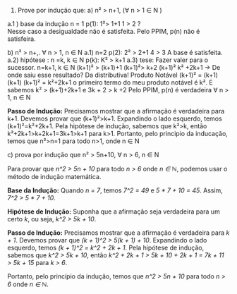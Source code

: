 1) Prove por indução que:
a) n² > n+1, ($\forall$ n > 1 $\in$ N )

a.1 ) base da indução n = 1
		p(1): 1²> 1+1
		1 > 2 ?  
Nesse caso a desigualdade não é satisfeita. Pelo PPIM, p(n) não é satisfeira.

b) n² > n+,. $\forall$ n > 1, n $\in$ N
	a.1) n=2
	p(2): 2² > 2+1
	4 > 3
	A base é satisfeita.
	a.2) hipótese : n =k, k $\in$ N
	p(k): K² > k+1
	a.3) tese: Fazer valer para o sucessor. n=k+1, k $\in$ N
	(k+1)² > (k+1)+1
	(k+1)²> k+2
	(k+1)²
	k² +2k+1 -> De onde saiu esse resultado? Da distributiva! Produto Notável (k+1)² = (k+1)(k+1)
	(k+1)² = k²+2k+1 
	o primeiro termo do meu produto notável é k². E sabemos k² > (k+1)+2k+1
	e 3k + 2 > k +2
	Pelo PPIM, p(n) é verdadeira $\forall$ n > 1, n $\in$ N
	

**Passo de Indução:** Precisamos mostrar que a afirmação é verdadeira para k+1. Devemos provar que (k+1)²>k+1.
Expandindo o lado esquerdo, temos (k+1)²=k²+2k+1.
Pela hipótese de indução, sabemos que k²>k, então k²+2k+1>k+2k+1=3k+1>k+1 para k>1. Portanto, pelo principio da inducação, temos que n²>n=1 para todo n>1, onde n $\in$ N 

c) prova por indução que n² > 5n+10, $\forall$ n  > 6, n $\in$ N

Para provar que *n^2 > 5n + 10* para todo *n > 6* onde *n ∈ ℕ*, podemos usar o método de indução matemática.

**Base da Indução:**
Quando *n = 7*, temos *7^2 = 49* e *5 * 7 + 10 = 45*. Assim, *7^2 > 5 * 7 + 10*.

**Hipótese de Indução:**
Suponha que a afirmação seja verdadeira para um certo *k*, ou seja, *k^2 > 5k + 10*.

**Passo de Indução:**
Precisamos mostrar que a afirmação é verdadeira para *k + 1*. Devemos provar que *(k + 1)^2 > 5(k + 1) + 10*. Expandindo o lado esquerdo, temos *(k + 1)^2 = k^2 + 2k + 1*. Pela hipótese de indução, sabemos que *k^2 > 5k + 10*, então *k^2 + 2k + 1 > 5k + 10 + 2k + 1 = 7k + 11 > 5k + 15* para *k > 6*.

Portanto, pelo princípio da indução, temos que *n^2 > 5n + 10* para todo *n > 6* onde *n ∈ ℕ*.
